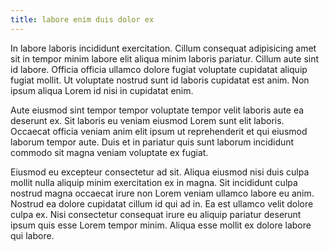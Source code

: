 ```yaml
---
title: labore enim duis dolor ex
---
```


In labore laboris incididunt exercitation. Cillum consequat adipisicing amet sit in tempor minim labore elit aliqua minim laboris pariatur. Cillum aute sint id labore. Officia officia ullamco dolore fugiat voluptate cupidatat aliquip fugiat mollit. Ut voluptate nostrud sunt id laboris cupidatat est anim. Non ipsum aliqua Lorem id nisi in cupidatat enim.

Aute eiusmod sint tempor tempor voluptate tempor velit laboris aute ea deserunt ex. Sit laboris eu veniam eiusmod Lorem sunt elit laboris. Occaecat officia veniam anim elit ipsum ut reprehenderit et qui eiusmod laborum tempor aute. Duis et in pariatur quis sunt laborum incididunt commodo sit magna veniam voluptate ex fugiat.

Eiusmod eu excepteur consectetur ad sit. Aliqua eiusmod nisi duis culpa mollit nulla aliquip minim exercitation ex in magna. Sit incididunt culpa nostrud magna occaecat irure non Lorem veniam ullamco labore eu anim. Nostrud ea dolore cupidatat cillum id qui ad in. Ea est ullamco velit dolore culpa ex. Nisi consectetur consequat irure eu aliquip pariatur deserunt ipsum quis esse Lorem tempor minim. Aliqua esse mollit ex dolore labore qui labore.